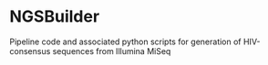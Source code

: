 # NGSBuilder
Pipeline code and associated python scripts for generation of HIV-consensus sequences from Illumina MiSeq
